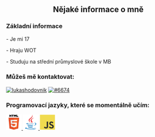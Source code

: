 <h2 align="center" text-align="bold" text-decoration="underline white">Nějaké informace o mně</h2>

<h3 align="left" >Základní informace</h3>
<p>- Je mi 17</p>
<p>- Hraju WOT</p>
<p>- Studuju na střední průmyslové škole v MB</p>


<h3 align="left" >Můžeš mě kontaktovat:</h3>
<p align="left">
<a href="https://instagram.com/lukashodovnik" target="blank"><img align="center" src="https://raw.githubusercontent.com/rahuldkjain/github-profile-readme-generator/master/src/images/icons/Social/instagram.svg" alt="lukashodovnik" height="42" width="42" /></a>
<a href="https://discord.gg/#6674" target="blank"><img align="center" src="https://raw.githubusercontent.com/rahuldkjain/github-profile-readme-generator/master/src/images/icons/Social/discord.svg" alt="#6674" height="42" width="42" /></a>
</p>

<h3 align="left">Programovací jazyky, které se momentálně učím:</h3>
<p align="left"> <a href="https://www.w3.org/html/" target="_blank" rel="noreferrer"> <img src="https://raw.githubusercontent.com/devicons/devicon/master/icons/html5/html5-original-wordmark.svg" alt="html5" width="42" height="42"/> </a> <a href="https://www.java.com" target="_blank" rel="noreferrer"> <img src="https://raw.githubusercontent.com/devicons/devicon/master/icons/java/java-original.svg" alt="java" width="42" height="42"/> </a>                                                                                                                                 <a href="https://developer.mozilla.org/en-US/docs/Web/JavaScript" target="_blank" rel="noreferrer"> <img src="https://raw.githubusercontent.com/devicons/devicon/master/icons/javascript/javascript-original.svg" alt="javascript" width="42" height="42" /> </a> </p>


